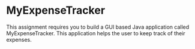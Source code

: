 # MyExpenseTracker
This assignment requires you to build a GUI based Java application called MyExpenseTracker. This application helps the user to keep track of their expenses.
